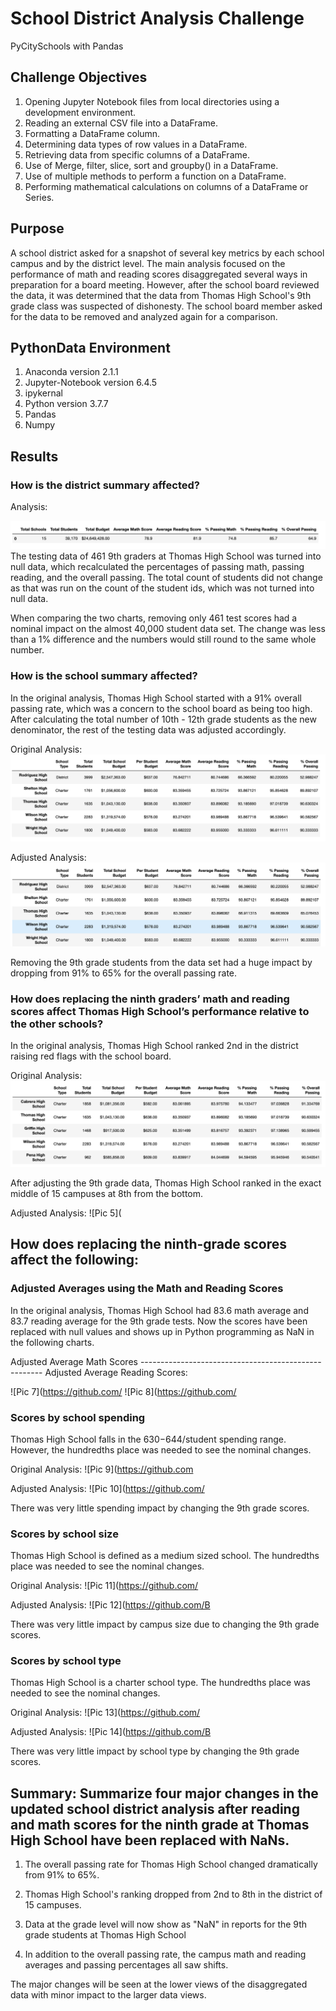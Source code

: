 # School District Analysis Challenge
PyCitySchools with Pandas

## Challenge Objectives
1. Opening Jupyter Notebook files from local directories using a development environment.
2. Reading an external CSV file into a DataFrame.
3. Formatting a DataFrame column.
4. Determining data types of row values in a DataFrame.
5. Retrieving data from specific columns of a DataFrame.
6. Use of Merge, filter, slice, sort and groupby() in a DataFrame.
7. Use of multiple methods to perform a function on a DataFrame.
8. Performing mathematical calculations on columns of a DataFrame or Series.


## Purpose
A school district asked for a snapshot of several key metrics by each school campus and by the district level.  The main analysis focused on the performance of math and reading scores disaggregated several ways in preparation for a board meeting.  However, after the school board reviewed the data, it was determined that the data from Thomas High School's 9th grade class was suspected of dishonesty.  The school board member asked for the data to be removed and analyzed again for a comparison. 

## PythonData Environment
1. Anaconda version 2.1.1
2. Jupyter-Notebook version 6.4.5
3. ipykernal
4. Python version 3.7.7
5. Pandas
6. Numpy


## Results

### How is the district summary affected?
Analysis:

![Pic 1](https://github.com/fouadZiaa/school_district_analysis_challenge/blob/52d52c7e82aacc622b688a8617966bddbb29dae1/Image%201.png)
The testing data of 461 9th graders at Thomas High School was turned into null data, which recalculated the percentages of passing math, passing reading, and the overall passing.  The total count of students did not change as that was run on the count of the student ids, which was not turned into null data. 


When comparing the two charts, removing only 461 test scores had a nominal impact on the almost 40,000 student data set.  The change was less than a 1% difference and the numbers would still round to the same whole number.  

### How is the school summary affected?

In the original analysis, Thomas High School started with a 91% overall passing rate, which was a concern to the school board as being too high.  After calculating the total number of 10th - 12th grade students as the new denominator, the rest of the testing data was adjusted accordingly.  

Original Analysis:
![Pic 2](https://github.com/fouadZiaa/school_district_analysis_challenge/blob/1fd6b7199c669390649b332a7da3117e65333081/Screen%20Shot%202022-07-08%20at%201.02.20%20PM.png)

Adjusted Analysis:
![Pic 3](https://github.com/fouadZiaa/school_district_analysis_challenge/blob/8b48952c7c8eaccb90fd812958cd5c420266860e/Screen%20Shot%202022-07-08%20at%201.02.44%20PM.png)

Removing the 9th grade students from the data set had a huge impact by dropping from 91% to 65% for the overall passing rate. 

### How does replacing the ninth graders’ math and reading scores affect Thomas High School’s performance relative to the other schools?
In the original analysis, Thomas High School ranked 2nd in the district raising red flags with the school board. 

Original Analysis:
![Pic 4](https://github.com/fouadZiaa/school_district_analysis_challenge/blob/5478772dd5c081a73eb5dd52204e64c7062b2484/Screen%20Shot%202022-07-08%20at%201.10.40%20PM.png)

After adjusting the 9th grade data, Thomas High School ranked in the exact middle of 15 campuses at 8th from the bottom. 

Adjusted Analysis:
![Pic 5](

## How does replacing the ninth-grade scores affect the following:

### Adjusted Averages using the Math and Reading Scores 

In the original analysis, Thomas High School had 83.6 math average and 83.7 reading average for the 9th grade tests. 
Now the scores have been replaced with null values and shows up in Python programming as NaN in the following charts. 

Adjusted Average Math Scores ----------------------------------------------------- Adjusted Average Reading Scores: 

![Pic 7](https://github.com/
![Pic 8](https://github.com/

### Scores by school spending

Thomas High School falls in the $630-$644/student spending range.  However, the hundredths place was needed to see the nominal changes. 

Original Analysis:
![Pic 9](https://github.com

Adjusted Analysis:
![Pic 10](https://github.com/

There was very little spending impact by changing the 9th grade scores. 

### Scores by school size
Thomas High School is defined as a medium sized school.  The hundredths place was needed to see the nominal changes.

Original Analysis:
![Pic 11](https://github.com/

Adjusted Analysis:
![Pic 12](https://github.com/B

There was very little impact by campus size due to changing the 9th grade scores. 

### Scores by school type

Thomas High School is a charter school type. The hundredths place was needed to see the nominal changes.

Original Analysis:
![Pic 13](https://github.com/

Adjusted Analysis:
![Pic 14](https://github.com/B

There was very little impact by school type by changing the 9th grade scores. 

## Summary: Summarize four major changes in the updated school district analysis after reading and math scores for the ninth grade at Thomas High School have been replaced with NaNs.

1. The overall passing rate for Thomas High School changed dramatically from 91% to 65%. 

2. Thomas High School's ranking dropped from 2nd to 8th in the district of 15 campuses. 

3. Data at the grade level will now show as "NaN" in reports for the 9th grade students at Thomas High School  

4. In addition to the overall passing rate, the campus math and reading averages and passing percentages all saw shifts.  

The major changes will be seen at the lower views of the disaggregated data with minor impact to the larger data views.


